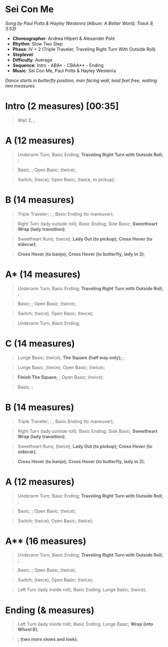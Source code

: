 # Sei Con Me
*Song by Paul Potts & Hayley Westenra (Album: A Better World, Track 9, 3:53)*

* **Choreographer**: Andrea Hilpert & Alexander Pohl
* **Rhythm**: Slow Two Step
* **Phase**: IV + 2 (Triple Traveler, Traveling Right Turn With Outside Roll)
* **Steplevel**:
* **Difficulty**: Average
* **Sequence**: Intro - ABA* - CBAA** - Ending
* **Music**: Sei Con Me, Paul Potts & Hayley Westenra

*Dance starts in butterfly position, man facing wall, lead feet free, waiting two measures*

# Intro (2 measures) [00:35]

> Wait 2; ;

# A (12 measures)

> Underarm Turn; Basic Ending; **Traveling Right Turn with Outside Roll;** ;

> Basic; ; Open Basic; (twice);

> Switch; (twice); Open Basic; (twice, to pickup);

# B (14 measures)

> Triple Traveler; ; ; Basic Ending (to maneuver);

> Right Turn (lady outside roll); Basic Ending; Side Basic; **Sweetheart Wrap (lady transition)**;

> Sweetheart Runs; (twice); **Lady Out (to pickup); Cross Hover (to sidecar)**;

> **Cross Hover (to banjo); Cross Hover (to butterfly, lady in 2)**;

# A* (14 measures)

> Underarm Turn; Basic Ending; **Traveling Right Turn with Outside Roll;** ;

> Basic; ; Open Basic; (twice);

> Switch; (twice); Open Basic; (twice);

> Underarm Turn; Basic Ending;

# C (14 measures)

> Lunge Basic; (twice); **The Square (half way only);** ;

> Lunge Basic; (twice); Open Basic; (twice);

> **Finish The Square;** ; Open Basic; (twice);

> Basic; ;

# B (14 measures)

> Triple Traveler; ; ; Basic Ending (to maneuver);

> Right Turn (lady outside roll); Basic Ending; Side Basic; **Sweetheart Wrap (lady transition)**;

> Sweetheart Runs; (twice); **Lady Out (to pickup); Cross Hover (to sidecar)**;

> **Cross Hover (to banjo); Cross Hover (to butterfly, lady in 2)**;


# A (12 measures)

> Underarm Turn; Basic Ending; **Traveling Right Turn with Outside Roll;** ;

> Basic; ; Open Basic; (twice);

> Switch; (twice); Open Basic; (twice);

# A** (16 measures)

> Underarm Turn; Basic Ending; **Traveling Right Turn with Outside Roll;** ;

> Basic; ; Open Basic; (twice);

> Switch; (twice); Open Basic; (twice);

> Left Turn (lady inside roll); Basic Ending; Lunge Basic; (twice);

# Ending (& measures)

> Left Turn (lady inside roll); Basic Ending; Lunge Basic; **Wrap (into Wheel 6)**;

> **; (two more slows and look)**;